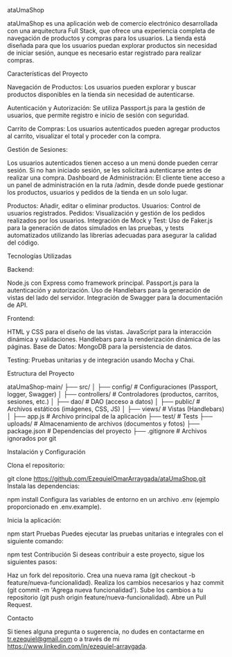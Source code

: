 ataUmaShop

ataUmaShop es una aplicación web de comercio electrónico desarrollada con una arquitectura Full Stack,
que ofrece una experiencia completa de navegación de productos y compras para los usuarios. La tienda 
está diseñada para que los usuarios puedan explorar productos sin necesidad de iniciar sesión, aunque 
es necesario estar registrado para realizar compras.

Características del Proyecto

Navegación de Productos: Los usuarios pueden explorar y buscar productos disponibles en la tienda sin 
necesidad de autenticarse.

Autenticación y Autorización: Se utiliza Passport.js para la gestión de usuarios, que permite registro 
e inicio de sesión con seguridad.

Carrito de Compras: Los usuarios autenticados pueden agregar productos al carrito, visualizar el total 
y proceder con la compra.

Gestión de Sesiones:

Los usuarios autenticados tienen acceso a un menú donde pueden cerrar sesión.
Si no han iniciado sesión, se les solicitará autenticarse antes de realizar una compra.
Dashboard de Administración: El cliente tiene acceso a un panel de administración en la ruta /admin, 
desde donde puede gestionar los productos, usuarios y pedidos de la tienda en un solo lugar.

Productos: Añadir, editar o eliminar productos.
Usuarios: Control de usuarios registrados.
Pedidos: Visualización y gestión de los pedidos realizados por los usuarios.
Integración de Mock y Test: Uso de Faker.js para la generación de datos simulados en las pruebas, y 
tests automatizados utilizando las librerías adecuadas para asegurar la calidad del código.

Tecnologías Utilizadas

Backend:

Node.js con Express como framework principal.
Passport.js para la autenticación y autorización.
Uso de Handlebars para la generación de vistas del lado del servidor.
Integración de Swagger para la documentación de API.

Frontend:

HTML y CSS para el diseño de las vistas.
JavaScript para la interacción dinámica y validaciones.
Handlebars para la renderización dinámica de las páginas.
Base de Datos: MongoDB para la persistencia de datos.

Testing: Pruebas unitarias y de integración usando Mocha y Chai.

Estructura del Proyecto


ataUmaShop-main/
├── src/
│   ├── config/                  # Configuraciones (Passport, logger, Swagger)
│   ├── controllers/             # Controladores (productos, carritos, sesiones, etc.)
│   ├── dao/                     # DAO (acceso a datos)
│   ├── public/                  # Archivos estáticos (imágenes, CSS, JS)
│   ├── views/                   # Vistas (Handlebars)
│   ├── app.js                   # Archivo principal de la aplicación
├── test/                        # Tests
├── uploads/                     # Almacenamiento de archivos (documentos y fotos)
├── package.json                 # Dependencias del proyecto
├── .gitignore                   # Archivos ignorados por git

Instalación y Configuración

Clona el repositorio:

git clone https://github.com/EzequielOmarArraygada/ataUmaShop.git
Instala las dependencias:

npm install
Configura las variables de entorno en un archivo .env (ejemplo proporcionado en .env.example).

Inicia la aplicación:

npm start
Pruebas
Puedes ejecutar las pruebas unitarias e integrales con el siguiente comando:

npm test
Contribución
Si deseas contribuir a este proyecto, sigue los siguientes pasos:

Haz un fork del repositorio.
Crea una nueva rama (git checkout -b feature/nueva-funcionalidad).
Realiza los cambios necesarios y haz commit (git commit -m 'Agrega nueva funcionalidad').
Sube los cambios a tu repositorio (git push origin feature/nueva-funcionalidad).
Abre un Pull Request.

Contacto

Si tienes alguna pregunta o sugerencia, no dudes en contactarme en tr.ezequiel@gmail.com o a través de mi https://www.linkedin.com/in/ezequiel-arraygada.

